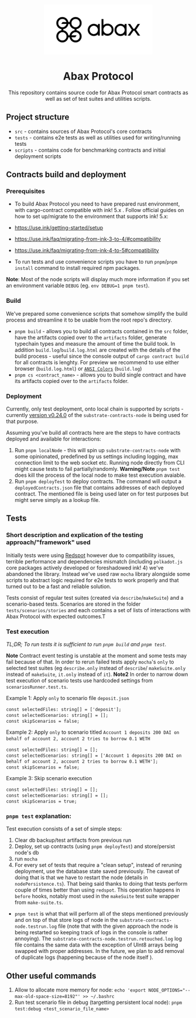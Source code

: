 <div align="center">
    <img src="./logo.png" alt="ink!" height="136" />
<h1 align="center">
    Abax Protocol
</h1>
This repository contains source code for Abax Protocol smart contracts as well as set of test suites and utilities scripts.
</div>

## Project structure

- `src` - contains sources of Abax Protocol's core contracts
- `tests` - contains e2e tests as well as utilities used for writing/running tests
- `scripts` - contains code for benchmarking contracts and initial deployment scripts

## Contracts build and deployment

### Prerequisites

- To build Abax Protocol you need to have prepared rust environment, with cargo-contract compatible with ink! 5.x .
  Follow official guides on how to set up/migrate to the environment that supports ink! 5.x:
- https://use.ink/getting-started/setup
- https://use.ink/faq/migrating-from-ink-3-to-4/#compatibility
- https://use.ink/faq/migrating-from-ink-4-to-5#compatibility

- To run tests and use convenience scripts you have to run `pnpm`/`pnpm install` command to install required npm packages.

**Note**: Most of the node scripts will display much more information if you set an environment variable `DEBUG` (eg. `env DEBUG=1 pnpm test`).

### Build

We've prepared some convenience scripts that somehow simplify the build process and streamline it to be usable from the root repo's directory.

- `pnpm build` - allows you to build all contracts contained in the `src` folder, have the artifacts copied over to the `artifacts` folder, generate typechain types and measure the amount of time the build took. In addition `build.log`/`build.log.html` are created with the details of the build process - useful since the console output of `cargo contract build` for all contracts is lenghty.
  For preview we recommend to use either browser (`build.log.html`) or [`ANSI Colors`](https://marketplace.visualstudio.com/items?itemName=iliazeus.vscode-ansi) (`build.log`)
- `pnpm cs <contract_name>` - allows you to build single contract and have its artifacts copied over to the `artifacts` folder.

### Deployment

Currently, only test deployment, onto local chain is supported by scripts - currently [version v0.24.0](https://github.com/paritytech/substrate-contracts-node/releases/tag/v0.24.0) of the `substrate-contracts-node` is being used for that purpose.

Assuming you've build all contracts here are the steps to have contracts deployed and available for interactions:

1. Run `pnpm localNode` - this will spin up `substrate-contracts-node` with some opinionated, predefined by us settings including logging, max connection limit to the web socket etc. Running node directly from CLI might cause tests to fail partially/randomly.
   **Warning/Note** `pnpm test` does kill the process of the local node to make test execution avaiable.
1. Run `pnpm deployTest` to deploy contracts. The command will output a `deployedContracts.json` file that contains addresses of each deployed contract. The mentioned file is being used later on for test purposes but might serve simply as a lookup file.

## Tests

### Short description and explication of the testing approach/"framework" used

Initially tests were using [Redspot](https://github.com/patractlabs/redspot) however due to compatibility issues, terrible performance and dependencies mismatch (including `polkadot.js` core packages actively developed or foreshadowed ink! 4) we've abandoned the library.
Instead we've used raw `mocha` library alongside some scripts to abstract logic required for e2e tests to work properly and that turned out to be a fast and reliable solution.

Tests consist of regular test suites (created via `describe`/`makeSuite`) and a scenario-based tests. Scenarios are stored in the folder `tests/scenarios/stories` and each contains a set of lists of interactions with Abax Protocol with expected outcomes.T

### Test execution

_TL;DR; To run tests it is sufficient to run `pnpm build` and `pnpm test`._

**Note** Contract event testing is unstable at the moment and some tests may fail because of that. In order to rerun failed tests apply `mocha`'s `only` to selected test suites (eg `describe.only` instead of `describe`/ `makeSuite.only` instead of `makeSuite`, `it.only` instead of `it`).
**Note2** In order to narrow down test execution of scenario tests use hardcoded settings from `scenariosRunner.test.ts`.

Example 1: Apply `only` to scenario file `deposit.json`

```
const selectedFiles: string[] = ['deposit'];
const selectedScenarios: string[] = [];
const skipScenarios = false;
```

Example 2: Apply `only` to scenario titled `Account 1 deposits 200 DAI on behalf of account 2, account 2 tries to borrow 0.1 WETH`

```
const selectedFiles: string[] = [];
const selectedScenarios: string[] = ['Account 1 deposits 200 DAI on behalf of account 2, account 2 tries to borrow 0.1 WETH'];
const skipScenarios = false;
```

Example 3: Skip scenario execution

```
const selectedFiles: string[] = [];
const selectedScenarios: string[] = [];
const skipScenarios = true;
```

### `pnpm test` explanation:

Test execution consists of a set of simple steps:

1. Clear db backup/test artifacts from previous run
1. Deploy, set up contracts (using `pnpm deployTest`) and store/persist node's db
1. run `mocha`
1. For every set of tests that require a "clean setup", instead of reruning deployment, use the database state saved previously. The caveat of doing that is that we have to restart the node (details in `nodePersistence.ts`). That being said thanks to doing that tests perform couple of times better than using `redspot`. This operation happens in `before` hooks, notably most used in the `makeSuite` test suite wrapper from `make-suite.ts`.

- `pnpm test` is what that will perform all of the steps mentioned previously and on top of that store logs of node in the `substrate-contracts-node.testrun.log` file (note that with the given approach the node is being restarted so keeping track of logs in the console is rather annoying). The `substrate-contracts-node.testrun.retouched.log` log file contains the same data with the exception of UInt8 arrays being swapped with proper addresses. In the future, we plan to add removal of duplicate logs (happening because of the node itself ).

## Other useful commands

1. Allow to allocate more memory for node:
   `echo 'export NODE_OPTIONS="--max-old-space-size=8192"' >> ~/.bashrc`
2. Run test scenario file in debug (targetting persistent local node):
   `pnpm test:debug <test_scenario_file_name>`
